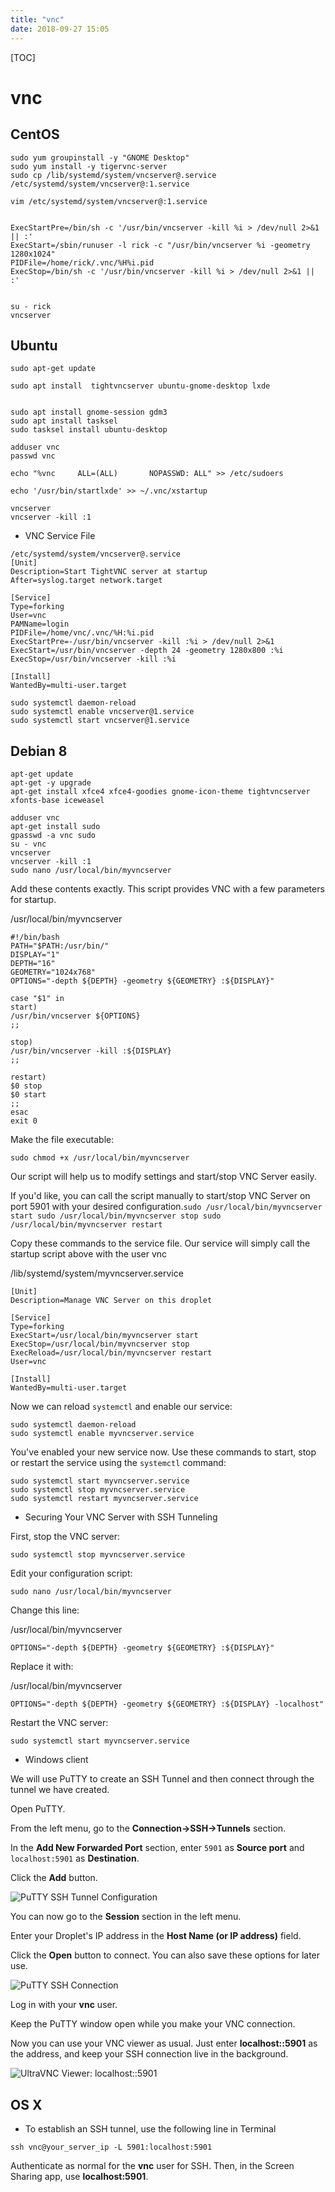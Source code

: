 ```yaml
---
title: "vnc"
date: 2018-09-27 15:05
---
```



[TOC]


# vnc



## CentOS

```
sudo yum groupinstall -y "GNOME Desktop"
sudo yum install -y tigervnc-server
sudo cp /lib/systemd/system/vncserver@.service /etc/systemd/system/vncserver@:1.service

vim /etc/systemd/system/vncserver@:1.service


ExecStartPre=/bin/sh -c '/usr/bin/vncserver -kill %i > /dev/null 2>&1 || :'
ExecStart=/sbin/runuser -l rick -c "/usr/bin/vncserver %i -geometry 1280x1024" 
PIDFile=/home/rick/.vnc/%H%i.pid
ExecStop=/bin/sh -c '/usr/bin/vncserver -kill %i > /dev/null 2>&1 || :'


su - rick
vncserver
```



## Ubuntu 

```
sudo apt-get update 

sudo apt install  tightvncserver ubuntu-gnome-desktop lxde


sudo apt install gnome-session gdm3
sudo apt install tasksel
sudo tasksel install ubuntu-desktop
```

```
adduser vnc
passwd vnc

echo "%vnc     ALL=(ALL)       NOPASSWD: ALL" >> /etc/sudoers

echo '/usr/bin/startlxde' >> ~/.vnc/xstartup

vncserver
vncserver -kill :1
```



* VNC Service File

```
/etc/systemd/system/vncserver@.service 
[Unit]
Description=Start TightVNC server at startup
After=syslog.target network.target

[Service]
Type=forking
User=vnc
PAMName=login
PIDFile=/home/vnc/.vnc/%H:%i.pid
ExecStartPre=-/usr/bin/vncserver -kill :%i > /dev/null 2>&1
ExecStart=/usr/bin/vncserver -depth 24 -geometry 1280x800 :%i
ExecStop=/usr/bin/vncserver -kill :%i

[Install]
WantedBy=multi-user.target
```

```
sudo systemctl daemon-reload
sudo systemctl enable vncserver@1.service
sudo systemctl start vncserver@1.service
```



## Debian 8

```
apt-get update
apt-get -y upgrade
apt-get install xfce4 xfce4-goodies gnome-icon-theme tightvncserver xfonts-base iceweasel
```



```
adduser vnc
apt-get install sudo
gpasswd -a vnc sudo
su - vnc
vncserver
vncserver -kill :1
sudo nano /usr/local/bin/myvncserver
```

Add these contents exactly. This script provides VNC with a few parameters for startup.

/usr/local/bin/myvncserver

```
#!/bin/bash
PATH="$PATH:/usr/bin/"
DISPLAY="1"
DEPTH="16"
GEOMETRY="1024x768"
OPTIONS="-depth ${DEPTH} -geometry ${GEOMETRY} :${DISPLAY}"

case "$1" in
start)
/usr/bin/vncserver ${OPTIONS}
;;

stop)
/usr/bin/vncserver -kill :${DISPLAY}
;;

restart)
$0 stop
$0 start
;;
esac
exit 0
```

Make the file executable:

```
sudo chmod +x /usr/local/bin/myvncserver
```

Our script will help us to modify settings and start/stop VNC Server easily.

If you'd like, you can call the script manually to start/stop VNC Server on port 5901 with your desired configuration.`sudo /usr/local/bin/myvncserver start sudo /usr/local/bin/myvncserver stop sudo /usr/local/bin/myvncserver restart`



Copy these commands to the service file. Our service will simply call the startup script above with the user vnc

/lib/systemd/system/myvncserver.service

```
[Unit]
Description=Manage VNC Server on this droplet

[Service]
Type=forking
ExecStart=/usr/local/bin/myvncserver start
ExecStop=/usr/local/bin/myvncserver stop
ExecReload=/usr/local/bin/myvncserver restart
User=vnc

[Install]
WantedBy=multi-user.target
```

Now we can reload `systemctl` and enable our service:

```
sudo systemctl daemon-reload
sudo systemctl enable myvncserver.service
```

You've enabled your new service now. Use these commands to start, stop or restart the service using the `systemctl` command:

```
sudo systemctl start myvncserver.service
sudo systemctl stop myvncserver.service
sudo systemctl restart myvncserver.service
```



* Securing Your VNC Server with SSH Tunneling

First, stop the VNC server:

```
sudo systemctl stop myvncserver.service
```

Edit your configuration script:

```
sudo nano /usr/local/bin/myvncserver
```

Change this line:

/usr/local/bin/myvncserver

```
OPTIONS="-depth ${DEPTH} -geometry ${GEOMETRY} :${DISPLAY}"
```

Replace it with:

/usr/local/bin/myvncserver

```
OPTIONS="-depth ${DEPTH} -geometry ${GEOMETRY} :${DISPLAY} -localhost"
```

Restart the VNC server:

```
sudo systemctl start myvncserver.service
```



* Windows client

We will use PuTTY to create an SSH Tunnel and then connect through the tunnel we have created.

Open PuTTY.

From the left menu, go to the **Connection->SSH->Tunnels** section.

In the **Add New Forwarded Port** section, enter `5901` as **Source port** and `localhost:5901` as **Destination**.

Click the **Add** button.

![PuTTY SSH Tunnel Configuration](https://assets.digitalocean.com/articles/vnc-debian8/jWDVCt9.png)

You can now go to the **Session** section in the left menu.

Enter your Droplet's IP address in the **Host Name (or IP address)** field.

Click the **Open** button to connect. You can also save these options for later use.

![PuTTY SSH Connection](https://assets.digitalocean.com/articles/vnc-debian8/zvIl1fJ.png)

Log in with your **vnc** user.

Keep the PuTTY window open while you make your VNC connection.

Now you can use your VNC viewer as usual. Just enter **localhost::5901** as the address, and keep your SSH connection live in the background.

![UltraVNC Viewer: localhost::5901](https://assets.digitalocean.com/articles/vnc-debian8/FZWF3UH.png)

 

## OS X

* To establish an SSH tunnel, use the following line in Terminal

```
ssh vnc@your_server_ip -L 5901:localhost:5901
```

Authenticate as normal for the **vnc** user for SSH. Then, in the Screen Sharing app, use **localhost:5901**.


